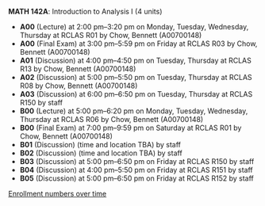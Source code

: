 **MATH 142A**: Introduction to Analysis I (4 units)

- **A00** (Lecture) at 2:00 pm–3:20 pm on Monday, Tuesday, Wednesday, Thursday at RCLAS R01 by Chow, Bennett (A00700148)
- **A00** (Final Exam) at 3:00 pm–5:59 pm on Friday at RCLAS R03 by Chow, Bennett (A00700148)
- **A01** (Discussion) at 4:00 pm–4:50 pm on Tuesday, Thursday at RCLAS R13 by Chow, Bennett (A00700148)
- **A02** (Discussion) at 5:00 pm–5:50 pm on Tuesday, Thursday at RCLAS R08 by Chow, Bennett (A00700148)
- **A03** (Discussion) at 6:00 pm–6:50 pm on Tuesday, Thursday at RCLAS R150 by staff
- **B00** (Lecture) at 5:00 pm–6:20 pm on Monday, Tuesday, Wednesday, Thursday at RCLAS R06 by Chow, Bennett (A00700148)
- **B00** (Final Exam) at 7:00 pm–9:59 pm on Saturday at RCLAS R01 by Chow, Bennett (A00700148)
- **B01** (Discussion) (time and location TBA) by staff
- **B02** (Discussion) (time and location TBA) by staff
- **B03** (Discussion) at 5:00 pm–6:50 pm on Friday at RCLAS R150 by staff
- **B04** (Discussion) at 4:00 pm–5:50 pm on Friday at RCLAS R151 by staff
- **B05** (Discussion) at 5:00 pm–6:50 pm on Friday at RCLAS R152 by staff

[Enrollment numbers over time](./MATH142A.tsv)
